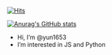 [![Hits](https://hits.seeyoufarm.com/api/count/incr/badge.svg?url=https%3A%2F%2Fgithub.com%2Fyun1653%2Fhit-counter&count_bg=%2379C83D&title_bg=%23555555&icon=&icon_color=%23E7E7E7&title=%EB%B0%A9%EB%AC%B8%EC%9E%90&edge_flat=false)](https://hits.seeyoufarm.com)

[![Anurag's GitHub stats](https://github-readme-stats.vercel.app/api?username=yun1653)](https://github.com/anuraghazra/github-readme-stats)

- Hi, I’m @yun1653
- I’m interested in JS and Python


<!---
yun1653/yun1653 is a ✨ special ✨ repository because its `README.md` (this file) appears on your GitHub profile.
You can click the Preview link to take a look at your changes.
--->
